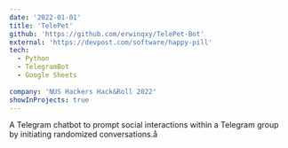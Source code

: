 ```yaml
---
date: '2022-01-01'
title: 'TelePet'
github: 'https://github.com/erwinqxy/TelePet-Bot'
external: 'https://devpost.com/software/happy-pill'
tech:
  - Python
  - TelegramBot 
  - Google Sheets 
  
company: 'NUS Hackers Hack&Roll 2022'
showInProjects: true
---
```


A Telegram chatbot to prompt social interactions within a Telegram group by initiating randomized conversations.å
